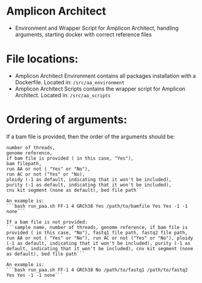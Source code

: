 # Amplicon Architect
- Environment and Wrapper Script for Amplicon Architect, handling arguments, starting docker with correct reference files

# File locations: 
- Amplicon Architect Environment contains all packages installation with a Dockerfile. Located in: ```/src/aa_environment```
- Amplicon Architect Scripts contains the wrapper script for Amplicon Architect. Located in: ```/src/aa_scripts```

# Ordering of arguments: 

If a bam file is provided, then the order of the arguments should be: 
```sample name, 
number of threads, 
genome reference, 
if bam file is provided ( in this case, "Yes"), 
bam filepath, 
run AA or not ( "Yes" or "No"), 
run AC or not ("Yes" or "No), 
ploidy (-1 as default, indicating that it won't be included), 
purity (-1 as default, indicating that it won't be included), 
cnv kit segment (none as default), bed file path```

An example is: 
```bash run_paa.sh FF-1 4 GRCh38 Yes /path/to/bamfile Yes Yes -1 -1 none```

If a bam file is not provided: 
```sample name, number of threads, genome reference, if bam file is provided ( in this case, "No"), fastq1 file path, fastq2 file path, run AA or not ( "Yes" or "No"), run AC or not ("Yes" or "No"), ploidy (-1 as default, indicating that it won't be included), purity (-1 as default, indicating that it won't be included), cnv kit segment (none as default), bed file path```

An example is: 
```bash run_paa.sh FF-1 4 GRCh38 No /path/to/fastq1 /path/to/fastq2 Yes Yes -1 -1 none```
